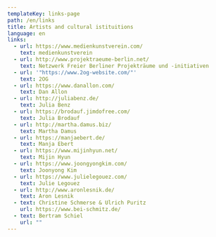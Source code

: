 ```yaml
---
templateKey: links-page
path: /en/links
title: Artists and cultural istituitions
language: en
links:
  - url: https://www.medienkunstverein.com/
    text: medienkunstverein
  - url: http://www.projektraeume-berlin.net/
    text: Netzwerk Freier Berliner Projekträume und -initiativen
  - url: '"https://www.2og-website.com/"'
    text: 2OG
  - url: https://www.danallon.com/
    text: Dan Allon
  - url: http://juliabenz.de/
    text: Julia Benz
  - url: https://brodauf.jimdofree.com/
    text: Julia Brodauf
  - url: http://martha.damus.biz/
    text: Martha Damus
  - url: https://manjaebert.de/
    text: Manja Ebert
  - url: https://www.mijinhyun.net/
    text: Mijin Hyun
  - url: https://www.joongyongkim.com/
    text: Joonyong Kim
  - url: https://www.julielegouez.com/
    text: Julie Legouez
  - url: http://www.aronlesnik.de/
    text: Aron Lesnik
  - text: Christine Schmerse & Ulrich Puritz
    url: https://www.bei-schmitz.de/
  - text: Bertram Schiel
    url: ""
---
```


